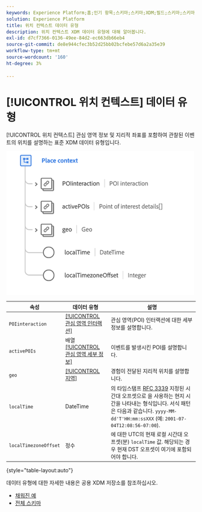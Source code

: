 ```yaml
---
keywords: Experience Platform;홈;인기 항목;스키마;스키마;XDM;필드;스키마;스키마;배치 컨텍스트;배치 컨텍스트;데이터 유형;데이터 유형;데이터 유형;
solution: Experience Platform
title: 위치 컨텍스트 데이터 유형
description: 위치 컨텍스트 XDM 데이터 유형에 대해 알아봅니다.
exl-id: d7cf7366-0136-49ee-84d2-ec663db66eb4
source-git-commit: de8e944cfec3b52d25bb02bcfebe57d6a2a35e39
workflow-type: tm+mt
source-wordcount: '160'
ht-degree: 3%

---
```


# [!UICONTROL 위치 컨텍스트] 데이터 유형

[!UICONTROL 위치 컨텍스트] 관심 영역 정보 및 지리적 좌표를 포함하여 관찰된 이벤트의 위치를 설명하는 표준 XDM 데이터 유형입니다.

<img src="../images/data-types/place-context.png" width="500" /><br />

| 속성 | 데이터 유형 | 설명 |
| --- | --- | --- |
| `POIinteraction` | [[!UICONTROL 관심 영역 인터랙션]](./poi-interaction.md) | 관심 영역(POI) 인터랙션에 대한 세부 정보를 설명합니다. |
| `activePOIs` | 배열 [[!UICONTROL 관심 영역 세부 정보]](./poi-details.md) | 이벤트를 발생시킨 POI를 설명합니다. |
| `geo` | [[!UICONTROL 지역]](./geo.md) | 경험이 전달된 지리적 위치를 설명합니다. |
| `localTime` | DateTime | 의 타임스탬프 [RFC 3339](https://tools.ietf.org/html/rfc3339) 지정된 시간대 오프셋으로 을 사용하는 현지 시간을 나타내는 형식입니다. 서식 패턴은 다음과 같습니다. `yyyy-MM-dd'T'HH:mm:ssXXX` (예: `2001-07-04T12:08:56-07:00`). |
| `localTimezoneOffset` | 정수 | 에 대한 UTC의 현재 로컬 시간대 오프셋(분) `localTime` 값. 해당되는 경우 현재 DST 오프셋이 여기에 포함되어야 합니다. |

{style="table-layout:auto"}

데이터 유형에 대한 자세한 내용은 공용 XDM 저장소를 참조하십시오.

* [채워진 예](https://github.com/adobe/xdm/blob/master/components/datatypes/placecontext.example.1.json)
* [전체 스키마](https://github.com/adobe/xdm/blob/master/components/datatypes/placecontext.schema.json)
